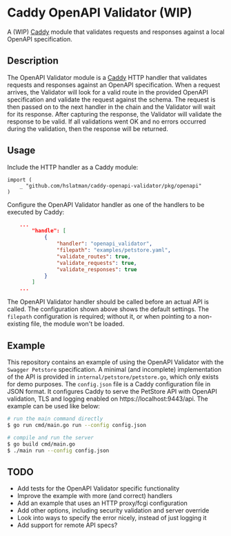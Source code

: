 # Caddy OpenAPI Validator (WIP)

A (WIP) [Caddy](https://caddyserver.com/) module that validates requests and responses against a local OpenAPI specification.

## Description

The OpenAPI Validator module is a [Caddy](https://caddyserver.com/) HTTP handler that validates requests and responses against an OpenAPI specification.
When a request arrives, the Validator will look for a valid route in the provided OpenAPI specification and validate the request against the schema.
The request is then passed on to the next handler in the chain and the Validator will wait for its response.
After capturing the response, the Validator will validate the response to be valid.
If all validations went OK and no errors occurred during the validation, then the response will be returned.

## Usage

Include the HTTP handler as a Caddy module:

```golang
import (
	_ "github.com/hslatman/caddy-openapi-validator/pkg/openapi"
)
```

Configure the OpenAPI Validator handler as one of the handlers to be executed by Caddy:

```json
    ...
        "handle": [
            {
                "handler": "openapi_validator",
                "filepath": "examples/petstore.yaml",
                "validate_routes": true,
                "validate_requests": true,
                "validate_responses": true
            }
        ]
    ...
```

The OpenAPI Validator handler should be called before an actual API is called.
The configuration shown above shows the default settings.
The `filepath` configuration is required; without it, or when pointing to a non-existing file, the module won't be loaded.

## Example

This repository contains an example of using the OpenAPI Validator with the `Swagger Petstore` specification.
A minimal (and incomplete) implementation of the API is provided in `internal/petstore/petstore.go`, which only exists for demo purposes.
The `config.json` file is a Caddy configuration file in JSON format.
It configures Caddy to serve the PetStore API with OpenAPI validation, TLS and logging enabled on https://localhost:9443/api.
The example can be used like below:

```bash
# run the main command directly
$ go run cmd/main.go run --config config.json

# compile and run the server
$ go build cmd/main.go
$ ./main run --config config.json
```

## TODO

* Add tests for the OpenAPI Validator specific functionality
* Improve the example with more (and correct) handlers
* Add an example that uses an HTTP proxy/fcgi configuration
* Add other options, including security validation and server override
* Look into ways to specify the error nicely, instead of just logging it
* Add support for remote API specs?
